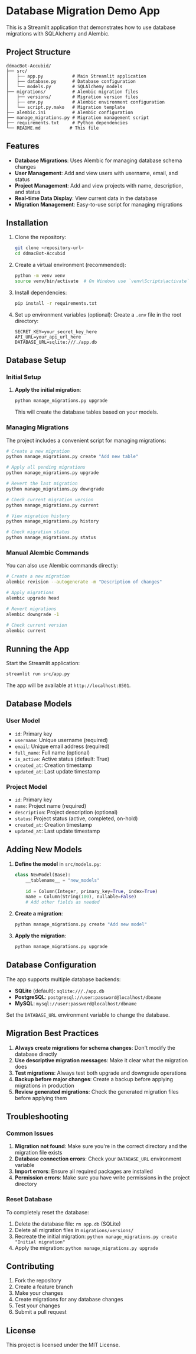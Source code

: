 # Database Migration Demo App

This is a Streamlit application that demonstrates how to use database migrations with SQLAlchemy and Alembic.

## Project Structure

```
ddmacBot-Accubid/
├── src/
│   ├── app.py           # Main Streamlit application
│   ├── database.py      # Database configuration
│   └── models.py        # SQLAlchemy models
├── migrations/          # Alembic migration files
│   ├── versions/        # Migration version files
│   ├── env.py           # Alembic environment configuration
│   └── script.py.mako   # Migration template
├── alembic.ini          # Alembic configuration
├── manage_migrations.py # Migration management script
├── requirements.txt     # Python dependencies
└── README.md           # This file
```

## Features

- **Database Migrations**: Uses Alembic for managing database schema changes
- **User Management**: Add and view users with username, email, and status
- **Project Management**: Add and view projects with name, description, and status
- **Real-time Data Display**: View current data in the database
- **Migration Management**: Easy-to-use script for managing migrations

## Installation

1. Clone the repository:
   ```bash
   git clone <repository-url>
   cd ddmacBot-Accubid
   ```

2. Create a virtual environment (recommended):
   ```bash
   python -m venv venv
   source venv/bin/activate  # On Windows use `venv\Scripts\activate`
   ```

3. Install dependencies:
   ```bash
   pip install -r requirements.txt
   ```

4. Set up environment variables (optional):
   Create a `.env` file in the root directory:
   ```
   SECRET_KEY=your_secret_key_here
   API_URL=your_api_url_here
   DATABASE_URL=sqlite:///./app.db
   ```

## Database Setup

### Initial Setup

1. **Apply the initial migration**:
   ```bash
   python manage_migrations.py upgrade
   ```
   This will create the database tables based on your models.

### Managing Migrations

The project includes a convenient script for managing migrations:

```bash
# Create a new migration
python manage_migrations.py create "Add new table"

# Apply all pending migrations
python manage_migrations.py upgrade

# Revert the last migration
python manage_migrations.py downgrade

# Check current migration version
python manage_migrations.py current

# View migration history
python manage_migrations.py history

# Check migration status
python manage_migrations.py status
```

### Manual Alembic Commands

You can also use Alembic commands directly:

```bash
# Create a new migration
alembic revision --autogenerate -m "Description of changes"

# Apply migrations
alembic upgrade head

# Revert migrations
alembic downgrade -1

# Check current version
alembic current
```

## Running the App

Start the Streamlit application:

```bash
streamlit run src/app.py
```

The app will be available at `http://localhost:8501`.

## Database Models

### User Model
- `id`: Primary key
- `username`: Unique username (required)
- `email`: Unique email address (required)
- `full_name`: Full name (optional)
- `is_active`: Active status (default: True)
- `created_at`: Creation timestamp
- `updated_at`: Last update timestamp

### Project Model
- `id`: Primary key
- `name`: Project name (required)
- `description`: Project description (optional)
- `status`: Project status (active, completed, on-hold)
- `created_at`: Creation timestamp
- `updated_at`: Last update timestamp

## Adding New Models

1. **Define the model** in `src/models.py`:
   ```python
   class NewModel(Base):
       __tablename__ = "new_models"
       
       id = Column(Integer, primary_key=True, index=True)
       name = Column(String(100), nullable=False)
       # Add other fields as needed
   ```

2. **Create a migration**:
   ```bash
   python manage_migrations.py create "Add new model"
   ```

3. **Apply the migration**:
   ```bash
   python manage_migrations.py upgrade
   ```

## Database Configuration

The app supports multiple database backends:

- **SQLite** (default): `sqlite:///./app.db`
- **PostgreSQL**: `postgresql://user:password@localhost/dbname`
- **MySQL**: `mysql://user:password@localhost/dbname`

Set the `DATABASE_URL` environment variable to change the database.

## Migration Best Practices

1. **Always create migrations for schema changes**: Don't modify the database directly
2. **Use descriptive migration messages**: Make it clear what the migration does
3. **Test migrations**: Always test both upgrade and downgrade operations
4. **Backup before major changes**: Create a backup before applying migrations in production
5. **Review generated migrations**: Check the generated migration files before applying them

## Troubleshooting

### Common Issues

1. **Migration not found**: Make sure you're in the correct directory and the migration file exists
2. **Database connection errors**: Check your `DATABASE_URL` environment variable
3. **Import errors**: Ensure all required packages are installed
4. **Permission errors**: Make sure you have write permissions in the project directory

### Reset Database

To completely reset the database:

1. Delete the database file: `rm app.db` (SQLite)
2. Delete all migration files in `migrations/versions/`
3. Recreate the initial migration: `python manage_migrations.py create "Initial migration"`
4. Apply the migration: `python manage_migrations.py upgrade`

## Contributing

1. Fork the repository
2. Create a feature branch
3. Make your changes
4. Create migrations for any database changes
5. Test your changes
6. Submit a pull request

## License

This project is licensed under the MIT License.